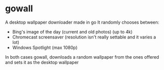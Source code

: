 # gowall
 A desktop wallpaper downloader made in go
 It randomly chooses between:
 - Bing's image of the day (current and old photos) (up to 4k)
 - Chromecast screensaver (resolution isn't really settable and it varies a lot)
 - Windows Spotlight (max 1080p)
 
 In both cases gowall, downloads a random wallpaper from the ones offered and sets it as the desktop wallpaper
